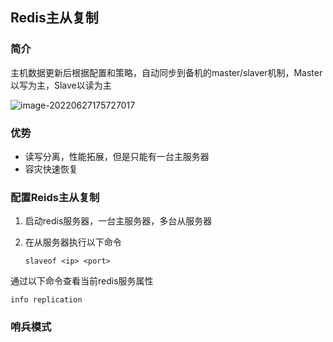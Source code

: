 ## Redis主从复制

### 简介

主机数据更新后根据配置和策略，自动同步到备机的master/slaver机制，Master 以写为主，Slave以读为主

![image-20220627175727017](https://s2.loli.net/2022/06/27/ZT7FGCcJfhopr9x.png)

### 优势

+ 读写分离，性能拓展，但是只能有一台主服务器
+ 容灾快速恢复

### 配置Reids主从复制

1. 启动redis服务器，一台主服务器，多台从服务器

2. 在从服务器执行以下命令  

   ```
   slaveof <ip> <port>
   ```



通过以下命令查看当前redis服务属性

```
info replication
```



### 哨兵模式





























































